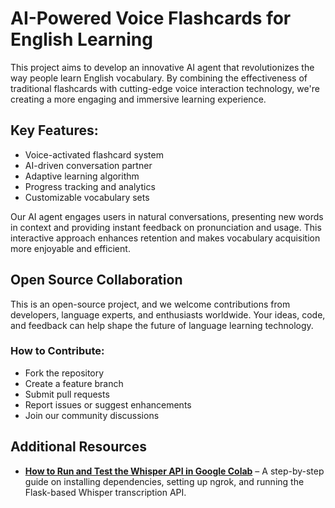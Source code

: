 # AI-Powered Voice Flashcards for English Learning

This project aims to develop an innovative AI agent that revolutionizes the way people learn English vocabulary. By combining the effectiveness of traditional flashcards with cutting-edge voice interaction technology, we're creating a more engaging and immersive learning experience.

## Key Features:

- Voice-activated flashcard system
- AI-driven conversation partner
- Adaptive learning algorithm
- Progress tracking and analytics
- Customizable vocabulary sets

Our AI agent engages users in natural conversations, presenting new words in context and providing instant feedback on pronunciation and usage. This interactive approach enhances retention and makes vocabulary acquisition more enjoyable and efficient.

## Open Source Collaboration

This is an open-source project, and we welcome contributions from developers, language experts, and enthusiasts worldwide. Your ideas, code, and feedback can help shape the future of language learning technology.

### How to Contribute:

- Fork the repository
- Create a feature branch
- Submit pull requests
- Report issues or suggest enhancements
- Join our community discussions


## Additional Resources

- **[How to Run and Test the Whisper API in Google Colab](./external/open-ai-whisper/HOW-TO-RUN.md)** – A step-by-step guide on installing dependencies, setting up ngrok, and running the Flask-based Whisper transcription API.